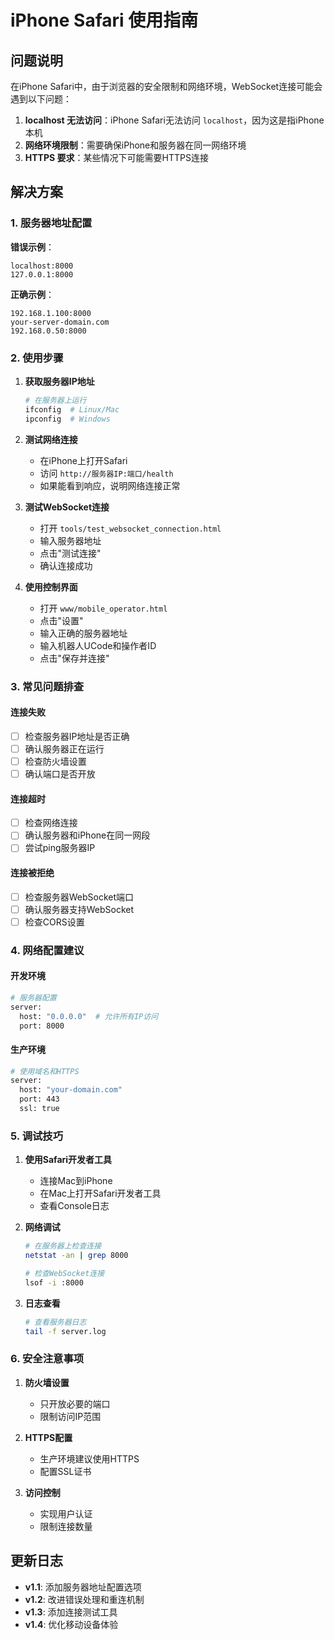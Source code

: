 # iPhone Safari 使用指南

## 问题说明

在iPhone Safari中，由于浏览器的安全限制和网络环境，WebSocket连接可能会遇到以下问题：

1. **localhost 无法访问**：iPhone Safari无法访问 `localhost`，因为这是指iPhone本机
2. **网络环境限制**：需要确保iPhone和服务器在同一网络环境
3. **HTTPS 要求**：某些情况下可能需要HTTPS连接

## 解决方案

### 1. 服务器地址配置

**错误示例**：
```
localhost:8000
127.0.0.1:8000
```

**正确示例**：
```
192.168.1.100:8000
your-server-domain.com
192.168.0.50:8000
```

### 2. 使用步骤

1. **获取服务器IP地址**
   ```bash
   # 在服务器上运行
   ifconfig  # Linux/Mac
   ipconfig  # Windows
   ```

2. **测试网络连接**
   - 在iPhone上打开Safari
   - 访问 `http://服务器IP:端口/health`
   - 如果能看到响应，说明网络连接正常

3. **测试WebSocket连接**
   - 打开 `tools/test_websocket_connection.html`
   - 输入服务器地址
   - 点击"测试连接"
   - 确认连接成功

4. **使用控制界面**
   - 打开 `www/mobile_operator.html`
   - 点击"设置"
   - 输入正确的服务器地址
   - 输入机器人UCode和操作者ID
   - 点击"保存并连接"

### 3. 常见问题排查

#### 连接失败
- [ ] 检查服务器IP地址是否正确
- [ ] 确认服务器正在运行
- [ ] 检查防火墙设置
- [ ] 确认端口是否开放

#### 连接超时
- [ ] 检查网络连接
- [ ] 确认服务器和iPhone在同一网段
- [ ] 尝试ping服务器IP

#### 连接被拒绝
- [ ] 检查服务器WebSocket端口
- [ ] 确认服务器支持WebSocket
- [ ] 检查CORS设置

### 4. 网络配置建议

#### 开发环境
```bash
# 服务器配置
server:
  host: "0.0.0.0"  # 允许所有IP访问
  port: 8000
```

#### 生产环境
```bash
# 使用域名和HTTPS
server:
  host: "your-domain.com"
  port: 443
  ssl: true
```

### 5. 调试技巧

1. **使用Safari开发者工具**
   - 连接Mac到iPhone
   - 在Mac上打开Safari开发者工具
   - 查看Console日志

2. **网络调试**
   ```bash
   # 在服务器上检查连接
   netstat -an | grep 8000
   
   # 检查WebSocket连接
   lsof -i :8000
   ```

3. **日志查看**
   ```bash
   # 查看服务器日志
   tail -f server.log
   ```

### 6. 安全注意事项

1. **防火墙设置**
   - 只开放必要的端口
   - 限制访问IP范围

2. **HTTPS配置**
   - 生产环境建议使用HTTPS
   - 配置SSL证书

3. **访问控制**
   - 实现用户认证
   - 限制连接数量

## 更新日志

- **v1.1**: 添加服务器地址配置选项
- **v1.2**: 改进错误处理和重连机制
- **v1.3**: 添加连接测试工具
- **v1.4**: 优化移动设备体验 
